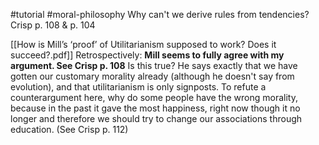 #tutorial #moral-philosophy 
Why can't we derive rules from tendencies? Crisp p. 108 & p. 104

[[How is Mill’s ‘proof’ of Utilitarianism supposed to work? Does it succeed?.pdf]]
Retrospectively: **Mill seems to fully agree with my argument. See Crisp p. 108**
Is this true? He says exactly that we have gotten our customary morality already (although he doesn't say from evolution), and that utilitarianism is only signposts.
To refute a counterargument here, why do some people have the wrong morality, because in the past it gave the most happiness, right now though it no longer and therefore we should try to change our associations through education. (See Crisp p. 112)

